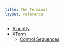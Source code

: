 ```yaml
---
title: The Terminal
layout: reference
---
```


- [Alacritty](https://github.com/alacritty/alacritty)
- [XTerm](https://invisible-island.net/xterm/xterm.html)
    - [Control Sequences](https://invisible-island.net/xterm/ctlseqs/ctlseqs.html#h2-Operating-System-Commands)

